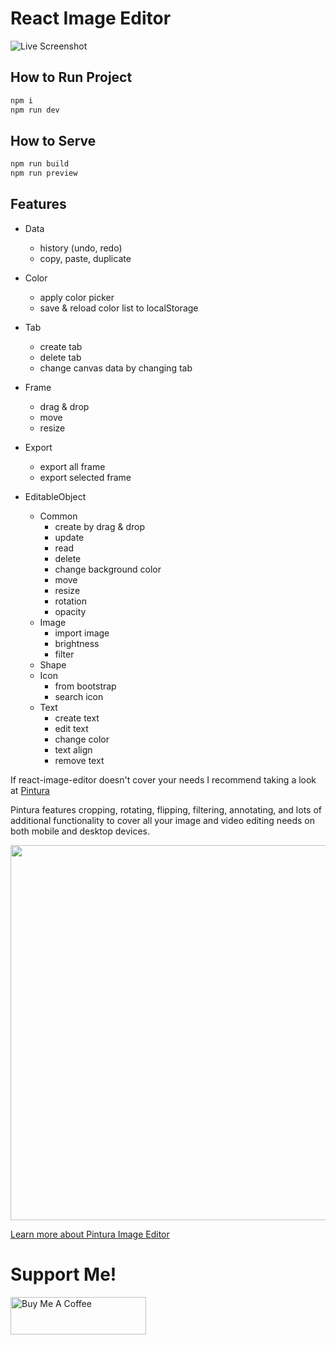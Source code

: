 # React Image Editor

![Live Screenshot](https://github.com/swimmingkiim/react-image-editor/blob/main/screenshots/screenshot-1.png?raw=true)

## How to Run Project

```bash
npm i
npm run dev
```

## How to Serve

```bash
npm run build
npm run preview
```

## Features

- Data

  - history (undo, redo)
  - copy, paste, duplicate

- Color

  - apply color picker
  - save & reload color list to localStorage

- Tab

  - create tab
  - delete tab
  - change canvas data by changing tab

- Frame

  - drag & drop
  - move
  - resize

- Export

  - export all frame
  - export selected frame

- EditableObject
  - Common
    - create by drag & drop
    - update
    - read
    - delete
    - change background color
    - move
    - resize
    - rotation
    - opacity
  - Image
    - import image
    - brightness
    - filter
  - Shape
  - Icon
    - from bootstrap
    - search icon
  - Text
    - create text
    - edit text
    - change color
    - text align
    - remove text

If react-image-editor doesn't cover your needs I recommend taking a look at [Pintura](https://pqina.nl/pintura/?ref=react-image-editor)

Pintura features cropping, rotating, flipping, filtering, annotating, and lots of additional functionality to cover all your image and video editing needs on both mobile and desktop devices.

[<img src="https://github.com/swimmingkiim/react-image-editor/blob/main/screenshots/pintura-animation.gif?raw=true" width="600" alt=""/>](https://pqina.nl/pintura/react-image-editor/?ref=react-image-editor)

[Learn more about Pintura Image Editor](https://pqina.nl/pintura/react-image-editor/?ref=react-image-editor)

# Support Me!

<a href="https://www.buymeacoffee.com/swimmingkiim" target="_blank"><img src="https://cdn.buymeacoffee.com/buttons/v2/arial-yellow.png" alt="Buy Me A Coffee" style="height: 60px !important;width: 217px !important;" ></a>
